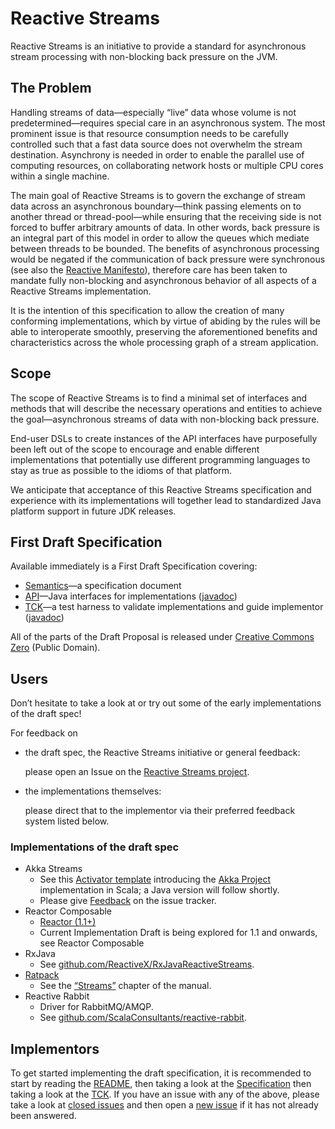 # Reactive Streams

Reactive Streams is an initiative to provide a standard for asynchronous stream processing with non-blocking back pressure on the JVM.

## The Problem

Handling streams of data—especially “live” data whose volume is not predetermined—requires special care in an asynchronous system. The most prominent issue is that resource consumption needs to be carefully controlled such that a fast data source does not overwhelm the stream destination. Asynchrony is needed in order to enable the parallel use of computing resources, on collaborating network hosts or multiple CPU cores within a single machine.

The main goal of Reactive Streams is to govern the exchange of stream data across an asynchronous boundary—think passing elements on to another thread or thread-pool—while ensuring that the receiving side is not forced to buffer arbitrary amounts of data. In other words, back pressure is an integral part of this model in order to allow the queues which mediate between threads to be bounded. The benefits of asynchronous processing would be negated if the communication of back pressure were synchronous (see also the [Reactive Manifesto](http://reactivemanifesto.org/)), therefore care has been taken to mandate fully non-blocking and asynchronous behavior of all aspects of a Reactive Streams implementation.

It is the intention of this specification to allow the creation of many conforming implementations, which by virtue of abiding by the rules will be able to interoperate smoothly, preserving the aforementioned benefits and characteristics across the whole processing graph of a stream application.

## Scope

The scope of Reactive Streams is to find a minimal set of interfaces and methods that will describe the necessary operations and entities to achieve the goal—asynchronous streams of data with non-blocking back pressure.

End-user DSLs to create instances of the API interfaces have purposefully been left out of the scope to encourage and enable different implementations that potentially use different programming languages to stay as true as possible to the idioms of that platform.

We anticipate that acceptance of this Reactive Streams specification and experience with its implementations will together lead to standardized Java platform support in future JDK releases.

## First Draft Specification

Available immediately is a First Draft Specification covering:

* [Semantics](https://github.com/reactive-streams/reactive-streams/blob/v1.0.0.RC4/README.md#specification)—a specification document
* [API](https://github.com/reactive-streams/reactive-streams/tree/v1.0.0.RC4/api/src/main/java/org/reactivestreams)—Java interfaces for implementations ([javadoc](https://reactive-streams.github.io/reactive-streams-1.0.0.RC4-javadoc))
* [TCK](https://github.com/reactive-streams/reactive-streams/tree/v1.0.0.RC4/tck)—a test harness to validate implementations and guide implementor ([javadoc](https://reactive-streams.github.io/reactive-streams-1.0.0.RC4-javadoc))

All of the parts of the Draft Proposal is released under [Creative Commons Zero](http://creativecommons.org/publicdomain/zero/1.0) (Public Domain).

## Users

Don’t hesitate to take a look at or try out some of the early implementations of the draft spec!

For feedback on

* the draft spec, the Reactive Streams initiative or general feedback:

    please open an Issue on the [Reactive Streams project](https://github.com/reactive-streams/reactive-streams/issues).

* the implementations themselves:

    please direct that to the implementor via their preferred feedback system listed below.

### Implementations of the draft spec

* Akka Streams
   * See this [Activator template](http://www.typesafe.com/activator/template/akka-stream-scala) introducing the [Akka Project](http://akka.io/) implementation in Scala; a Java version will follow shortly.
   * Please give [Feedback](http://doc.akka.io/docs/akka/current/project/issue-tracking.html) on the issue tracker.
* Reactor Composable
   * [Reactor (1.1+)](http://github.com/reactor/reactor)
   * Current Implementation Draft is being explored for 1.1 and onwards, see Reactor Composable
* RxJava
   * See [github.com/ReactiveX/RxJavaReactiveStreams](https://github.com/ReactiveX/RxJavaReactiveStreams).
* [Ratpack](http://www.ratpack.io)
   * See the [“Streams”](http://www.ratpack.io/manual/current/streams.html) chapter of the manual.
* Reactive Rabbit
   * Driver for RabbitMQ/AMQP.
   * See [github.com/ScalaConsultants/reactive-rabbit](https://github.com/ScalaConsultants/reactive-rabbit).

## Implementors

To get started implementing the draft specification, it is recommended to start by reading the [README](https://github.com/reactive-streams/reactive-streams/blob/v1.0.0.RC4/README.md), then taking a look at the [Specification](https://github.com/reactive-streams/reactive-streams/blob/v1.0.0.RC4/README.md#specification) then taking a look at the [TCK](https://github.com/reactive-streams/reactive-streams/tree/v1.0.0.RC4/tck). If you have an issue with any of the above, please take a look at [closed issues](https://github.com/reactive-streams/reactive-streams/issues?page=1&state=closed) and then open a [new issue](https://github.com/reactive-streams/reactive-streams/issues/new) if it has not already been answered.
